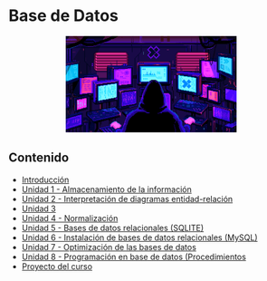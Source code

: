 # Base de Datos

<div align=center>
<img src="../extras/hacker.gif" alt="me" width="60%">
</div>

## Contenido
- [Introducción](./introducción/README.md)
- [Unidad 1 - Almacenamiento de la información](./unidad%2001/README.md)
- [Unidad 2 - Interpretación de diagramas entidad-relación](./unidad%2002/README.md)
- [Unidad 3](./unidad%2003/README.md)
- [Unidad 4 - Normalización](./unidad%2004/README.md)
- [Unidad 5 - Bases de datos relacionales (SQLITE)](./unidad%2005/README.md)
- [Unidad 6 - Instalación de bases de datos relacionales (MySQL)](./unidad%2006/README.md)
- [Unidad 7 - Optimización de las bases de datos](./unidad%2007/README.md)
- [Unidad 8 - Programación en base de datos (Procedimientos](./unidad%2008/README.md)
- [Proyecto del curso](./proyecto/README.md)